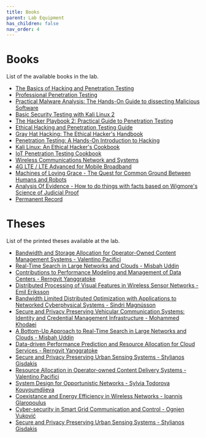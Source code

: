 ```yaml
---
title: Books
parent: Lab Equipment
has_children: false
nav_order: 4
---
```


# Books

List of the available books in the lab.

- [The Basics of Hacking and Penetration Testing](http://index-of.co.uk/Hacking-Coleccion/167%20-%20The%20Basics%20Of%20Hacking%20And%20Penetration%20Testing%20%20Ethical%20Hacking%20And%20Penetration%20Testing%20Made%20Easy%20%5B-PUNISHER-%5D.pdf)
- [Professional Penetration Testing](https://www.bokus.com/bok/9781597494250/professional-penetration-testing-bookcd-package/)
- [Practical Malware Analysis: The Hands-On Guide to dissecting Malicious Software](https://www.amazon.co.uk/Practical-Malware-Analysis-Hands-Dissecting/dp/1593272901)
- [Basic Security Testing with Kali Linux 2](http://index-of.es/Varios/CreateSpace.Publishing.Basic.Security.Testing.With.Kali.Linux.Jan.2014.ISBN.1494861275.pdf)
- [The Hacker Playbook 2: Practical Guide to Penetration Testing](http://lepointdeau.fr/The%20Hacker%20Playbook%202%20-%20Practical%20Guide%20To%20Penetration%20Testing%20By%20Peter%20Kim%20%5BPsycho.Killer%5D%20(1).pdf)
- [Ethical Hacking and Penetration Testing Guide](https://www.academia.edu/40770287/ETHICAL_HACKING_AND_PENETRATION_TESTING_GUIDE)
- [Gray Hat Hacking: The Ethical Hacker's Handbook](https://2.droppdf.com/files/LvkJi/gray-hat-hacking-the-ethical-hacker-s.pdf)
- [Penetration Testing: A Hands-On Introduction to Hacking](https://repo.zenk-security.com/Magazine%20E-book/Penetration%20Testing%20-%20A%20hands-on%20introduction%20to%20Hacking.pdf)
- [Kali Linux: An Ethical Hacker's Cookbook](http://illshiz.com/ethical_hacking/Kali%20Linux%20-%20An%20Ethical%20Hacker%27s%20Cookbook%20End-to-end%20penetration%20testing%20solutions%20-%205031%20%5BECLiPSE%5D/Kali%20Linux%20-%20An%20Ethical%20Hacker%27s%20Cookbook.pdf)
- [IoT Penetration Testing Cookbook](https://www.amazon.co.uk/IoT-Penetration-Testing-Cookbook-vulnerabilities/dp/1787280578)
- [Wireless Communications Network and Systems](https://www.springer.com/gp/book/9780306481901)
- [4G LTE / LTE Advanced for Mobile Broadband](https://dl.acm.org/citation.cfm?id=2613393)
- [Machines of Loving Grace - The Quest for Common Ground Between Humans and Robots]()
- [Analysis Of Evidence - How to do things with facts based on Wigmore's Science of Judicial Proof]()
- [Permanent Record]()

# Theses

List of the printed theses available at the lab.

- [Bandwidth and Storage Allocation for Operator-Owned Content Management Systems - Valentino Pacifici]()
- [Real-Time Search in Large Networks and Clouds - Misbah Uddin]()
- [Contributions to Performance Modeling and Management of Data Centers - Rerngvit Yanggratoke]()
- [Distributed Processing of Visual Features in Wireless Sensor Networks - Emil Eriksson]()
- [Bandwidth Limited Distributed Optimization with Applications to Networked Cyberphysical Systems - Sindri Magnússon]()
- [Secure and Privacy Preserving Vehicular Communication Systems: Identity and Credential Management Infrastructure - Mohammed Khodaei]()
- [A Bottom-Up Approach to Real-Time Search in Large Networks and Clouds - Misbah Uddin]()
- [Data-driven Performance Prediction and Resource Allocation for Cloud Services - Rerngvit Yanggratoke]()
- [Secure and Privacy Preserving Urban Sensing Systems - Stylianos Gisdakis]()
- [Resource Allocation in Operator-owned Content Delivery Systems - Valentino Pacifici]()
- [System Design for Opportunistic Networks - Sylvia Todorova Kouyoumdjieva]()
- [Coexistance and Energy Efficiency in Wireless Networks - Ioannis Glaropoulus]()
- [Cyber-security in Smart Grid Communication and Control - Ognjen Vuković]()
- [Secure and Privacy Preserving Urban Sensing Systems - Stylianos Gisdakis]()